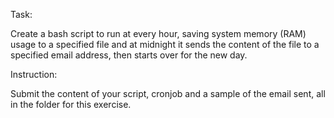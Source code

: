 Task:

Create a bash script to run at every hour, saving system memory (RAM) usage to a specified file and at midnight it sends the content of the file to a specified email address, then starts over for the new day.

Instruction:

Submit the content of your script, cronjob and a sample of the email sent, all in the folder for this exercise.
